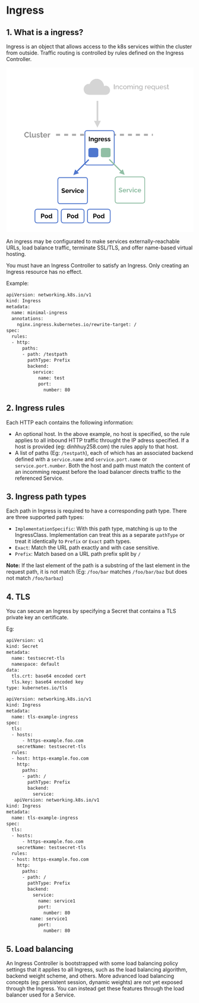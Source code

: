 # Ingress

## 1. What is a ingress?

Ingress is an object that allows access to the k8s services within the cluster from outside. Traffic routing is controlled by rules defined on the Ingress Controller.

![](../../assets/images/kubernetes/ingress.png)

An ingress may be configurated to make services externally-reachable URLs, load balance traffic, terminate SSL/TLS, and offer name-based virtual hosting.

You must have an Ingress Controller to satisfy an Ingress. Only creating an Ingress resource has no effect.

Example:

```
apiVersion: networking.k8s.io/v1
kind: Ingress
metadata:
  name: minimal-ingress
  annotations:
    nginx.ingress.kubernetes.io/rewrite-target: /
spec:
  rules:
  - http:
      paths:
      - path: /testpath
        pathType: Prefix
        backend:
          service:
            name: test
            port:
              number: 80
```

## 2. Ingress rules

Each HTTP each contains the following information:

- An optional host. In the above example, no host is specified, so the rule applies to all inbound HTTP traffic throught the IP adress specified. If a host is provided (eg: dinhhuy258.com) the rules apply to that host.
- A list of paths (Eg: `/testpath`), each of which has an associated backend defined with a `service.name` and `service.port.name` or `service.port.number`. Both the host and path must match the content of an incomming request before the load balancer directs traffic to the referenced Service.

## 3. Ingress path types

Each path in Ingress is required to have a corresponding path type. There are three supported path types:

- `ImplementationSpecific`: With this path type, matching is up to the IngressClass. Implementation can treat this as a separate `pathType` or treat it identically to `Prefix` or `Exact` path types.
- `Exact`: Match the URL path exactly and with case sensitive.
- `Prefix`: Match based on a URL path prefix split by `/`

**Note:** If the last element of the path is a substring of the last element in the request path, it is not match (Eg: `/foo/bar` matches `/foo/bar/baz` but does not match `/foo/barbaz`)

## 4. TLS

You can secure an Ingress by specifying a Secret that contains a TLS private key an certificate.

Eg:

```
apiVersion: v1
kind: Secret
metadata:
  name: testsecret-tls
  namespace: default
data:
  tls.crt: base64 encoded cert
  tls.key: base64 encoded key
type: kubernetes.io/tls
```

```
apiVersion: networking.k8s.io/v1
kind: Ingress
metadata:
  name: tls-example-ingress
spec:
  tls:
  - hosts:
      - https-example.foo.com
    secretName: testsecret-tls
  rules:
  - host: https-example.foo.com
    http:
      paths:
      - path: /
        pathType: Prefix
        backend:
          service:
   apiVersion: networking.k8s.io/v1
kind: Ingress
metadata:
  name: tls-example-ingress
spec:
  tls:
  - hosts:
      - https-example.foo.com
    secretName: testsecret-tls
  rules:
  - host: https-example.foo.com
    http:
      paths:
      - path: /
        pathType: Prefix
        backend:
          service:
            name: service1
            port:
              number: 80
         name: service1
            port:
              number: 80
```

## 5. Load balancing

An Ingress Controller is bootstrapped with some load balancing policy settings that it applies to all Ingress, such as the load balancing algorithm, backend weight scheme, and others. More advanced load balancing concepts (eg: persistent session, dynamic weights) are not yet exposed through the Ingress. You can instead get these features through the load balancer used for a Service.
